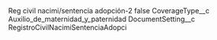 <?xml version="1.0" encoding="UTF-8"?>
<CustomMetadata xmlns="http://soap.sforce.com/2006/04/metadata" xmlns:xsi="http://www.w3.org/2001/XMLSchema-instance" xmlns:xsd="http://www.w3.org/2001/XMLSchema">
    <label>Reg civil nacimi/sentencia adopción-2</label>
    <protected>false</protected>
    <values>
        <field>CoverageType__c</field>
        <value xsi:type="xsd:string">Auxilio_de_maternidad_y_paternidad</value>
    </values>
    <values>
        <field>DocumentSetting__c</field>
        <value xsi:type="xsd:string">RegistroCivilNacimiSentenciaAdopci</value>
    </values>
</CustomMetadata>

